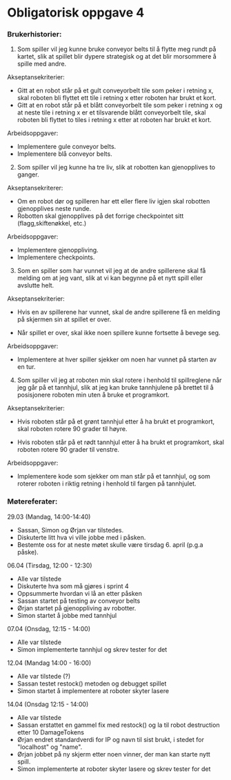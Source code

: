 # Obligatorisk oppgave 4

### Brukerhistorier:
1) Som spiller vil jeg kunne bruke conveyor belts til å flytte meg rundt på kartet,
   slik at spillet blir dypere strategisk og at det blir morsommere å spille med andre.

Akseptansekriterier:
- Gitt at en robot står på et gult conveyorbelt tile som peker i retning x, skal roboten
  bli flyttet ett tile i retning x etter roboten har brukt et kort.
- Gitt at en robot står på et blått conveyorbelt tile som peker i retning x og at neste tile i retning x er et tilsvarende blått conveyorbelt tile, skal roboten
  bli flyttet to tiles i retning x etter at roboten har brukt et kort.

Arbeidsoppgaver:
- Implementere gule conveyor belts.
- Implementere blå conveyor belts.

2) Som spiller vil jeg kunne ha tre liv, slik at robotten kan gjenopplives to ganger.

Akseptansekriterer:
- Om en robot dør og spilleren har ett eller flere liv igjen skal robotten gjenopplives neste runde.
- Robotten skal gjenopplives på det forrige checkpointet sitt (flagg,skiftenøkkel, etc.)

Arbeidsoppgaver:
- Implementere gjenoppliving.
- Implementere checkpoints.

3) Som en spiller som har vunnet vil jeg at de andre spillerene skal få melding om at jeg vant,
slik at vi kan begynne på et nytt spill eller avslutte helt.

Akseptansekriterier:
- Hvis en av spillerene har vunnet, skal de andre spillerene få en melding på skjermen sin at
spillet er over.
  
- Når spillet er over, skal ikke noen spillere kunne fortsette å bevege seg.

Arbeidsoppgaver:
- Implementere at hver spiller sjekker om noen har vunnet på starten av en tur.

4) Som spiller vil jeg at roboten min skal rotere i henhold til spillreglene når jeg går
på et tannhjul, slik at jeg kan bruke tannhjulene på brettet til å posisjonere roboten min
uten å bruke et programkort.

Akseptansekriterier:
- Hvis roboten står på et grønt tannhjul etter å ha brukt et programkort, skal roboten
rotere 90 grader til høyre.
  
- Hvis roboten står på et rødt tannhjul etter å ha brukt et programkort,
skal roboten rotere 90 grader til venstre.
  
Arbeidsoppgaver:
- Implementere kode som sjekker om man står på et tannhjul, og som roterer
roboten i riktig retning i henhold til fargen på tannhjulet.


### Møtereferater:

29.03 (Mandag, 14:00-14:40)
- Sassan, Simon og Ørjan var tilstedes.
- Diskuterte litt hva vi ville jobbe med i påsken.
- Bestemte oss for at neste møtet skulle være tirsdag 6. april (p.g.a påske).

06.04 (Tirsdag, 12:00 - 12:30)
- Alle var tilstede
- Diskuterte hva som må gjøres i sprint 4
- Oppsummerte hvordan vi lå an etter påsken
- Sassan startet på testing av conveyor belts
- Ørjan startet på gjenoppliving av robotter.
- Simon startet å jobbe med tannhjul

07.04 (Onsdag, 12:15 - 14:00)
- Alle var tilstede
- Simon implementerte tannhjul og skrev tester for det

12.04 (Mandag 14:00 - 16:00)
- Alle var tilstede (?)
- Sassan testet restock() metoden og debugget spillet
- Simon startet å implementere at roboter skyter lasere

14.04 (Onsdag 12:15 - 14:00)
- Alle var tilstede
- Sassan erstattet en gammel fix med restock() og la til
  robot destruction etter 10 DamageTokens
- Ørjan endret standardverdi for IP og navn til sist brukt, i stedet for "localhost" og "name".
- Ørjan jobbet på ny skjerm etter noen vinner, der man kan starte nytt spill.
- Simon implementerte at roboter skyter lasere og skrev tester for det